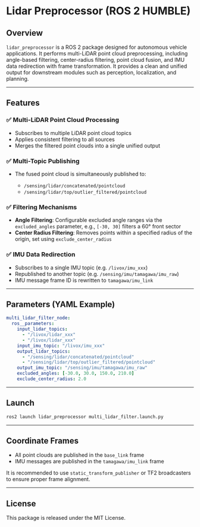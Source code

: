 # Lidar Preprocessor (ROS 2 HUMBLE)

## Overview

`lidar_preprocessor` is a ROS 2 package designed for autonomous vehicle applications. It performs multi-LiDAR point cloud preprocessing, including angle-based filtering, center-radius filtering, point cloud fusion, and IMU data redirection with frame transformation. It provides a clean and unified output for downstream modules such as perception, localization, and planning.

---

## Features

### ✅ Multi-LiDAR Point Cloud Processing

* Subscribes to multiple LiDAR point cloud topics
* Applies consistent filtering to all sources
* Merges the filtered point clouds into a single unified output

### ✅ Multi-Topic Publishing

* The fused point cloud is simultaneously published to:

  * `/sensing/lidar/concatenated/pointcloud`
  * `/sensing/lidar/top/outlier_filtered/pointcloud`

### ✅ Filtering Mechanisms

* **Angle Filtering**: Configurable excluded angle ranges via the `excluded_angles` parameter, e.g., `[-30, 30]` filters a 60° front sector
* **Center Radius Filtering**: Removes points within a specified radius of the origin, set using `exclude_center_radius`

### ✅ IMU Data Redirection

* Subscribes to a single IMU topic (e.g. `/livox/imu_xxx`)
* Republished to another topic (e.g. `/sensing/imu/tamagawa/imu_raw`)
* IMU message frame ID is rewritten to `tamagawa/imu_link`

---

## Parameters (YAML Example)

```yaml
multi_lidar_filter_node:
  ros__parameters:
    input_lidar_topics:
      - "/livox/lidar_xxx"
      - "/livox/lidar_xxx"
    input_imu_topic: "/livox/imu_xxx"
    output_lidar_topics:
      - "/sensing/lidar/concatenated/pointcloud"
      - "/sensing/lidar/top/outlier_filtered/pointcloud"
    output_imu_topic: "/sensing/imu/tamagawa/imu_raw"
    excluded_angles: [-30.0, 30.0, 150.0, 210.0]
    exclude_center_radius: 2.0
```

---

## Launch

```bash
ros2 launch lidar_preprocessor multi_lidar_filter.launch.py
```

---

## Coordinate Frames

* All point clouds are published in the `base_link` frame
* IMU messages are published in the `tamagawa/imu_link` frame

It is recommended to use `static_transform_publisher` or TF2 broadcasters to ensure proper frame alignment.

---

## License

This package is released under the MIT License.
